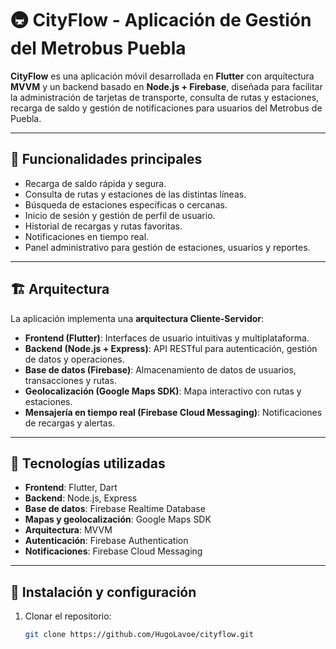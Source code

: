 # 🚇 CityFlow - Aplicación de Gestión del Metrobus Puebla

**CityFlow** es una aplicación móvil desarrollada en **Flutter** con arquitectura **MVVM** y un backend basado en **Node.js + Firebase**, diseñada para facilitar la administración de tarjetas de transporte, consulta de rutas y estaciones, recarga de saldo y gestión de notificaciones para usuarios del Metrobus de Puebla.

---

## 📌 Funcionalidades principales

- Recarga de saldo rápida y segura.
- Consulta de rutas y estaciones de las distintas líneas.
- Búsqueda de estaciones específicas o cercanas.
- Inicio de sesión y gestión de perfil de usuario.
- Historial de recargas y rutas favoritas.
- Notificaciones en tiempo real.
- Panel administrativo para gestión de estaciones, usuarios y reportes.

---

## 🏗 Arquitectura

La aplicación implementa una **arquitectura Cliente-Servidor**:

- **Frontend (Flutter)**: Interfaces de usuario intuitivas y multiplataforma.
- **Backend (Node.js + Express)**: API RESTful para autenticación, gestión de datos y operaciones.
- **Base de datos (Firebase)**: Almacenamiento de datos de usuarios, transacciones y rutas.
- **Geolocalización (Google Maps SDK)**: Mapa interactivo con rutas y estaciones.
- **Mensajería en tiempo real (Firebase Cloud Messaging)**: Notificaciones de recargas y alertas.

---

## 🚀 Tecnologías utilizadas
- **Frontend**: Flutter, Dart  
- **Backend**: Node.js, Express  
- **Base de datos**: Firebase Realtime Database  
- **Mapas y geolocalización**: Google Maps SDK  
- **Arquitectura**: MVVM  
- **Autenticación**: Firebase Authentication  
- **Notificaciones**: Firebase Cloud Messaging  

---

## 📂 Instalación y configuración
1. Clonar el repositorio:
   ```bash
   git clone https://github.com/HugoLavoe/cityflow.git

